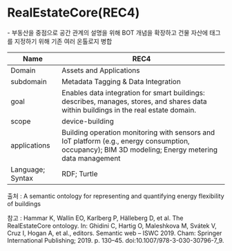 # RealEstateCore(REC4)

&#45; 부동산을 중점으로 공간 관계의 설명을 위해 BOT 개념을 확장하고 건물 자산에 태그를 지정하기 위해 기존 여러 온톨로지 병합

| Name             | REC4                                                                                                                                                |
| ---------------- | --------------------------------------------------------------------------------------------------------------------------------------------------- |
| Domain           | Assets and Applications                                                                                                                             |
| subdomain        | Metadata Tagging & Data Integration                                                                                                                 |
| goal             | Enables data integration for smart buildings: describes, manages, stores, and shares data within buildings in the real estate domain.               |
| scope            | device-building                                                                                                                                     |
| applications     | Building operation monitoring with sensors and IoT platform (e.g., energy consumption, occupancy); BIM 3D modeling; Energy metering data management |
| Language; Syntax | RDF; Turtle                                                                                                                                         |

출처 :  A semantic ontology for representing and quantifying energy flexibility of buildings

참고 : Hammar K, Wallin EO, Karlberg P, Hälleberg D, et al. The RealEstateCore ontology. In: Ghidini C, Hartig O, Maleshkova M, Svátek V, Cruz I, Hogan A, et al., editors. Semantic web – ISWC 2019. Cham: Springer International Publishing; 2019. p. 130–45. doi:10.1007/978-3-030-30796-7_9.